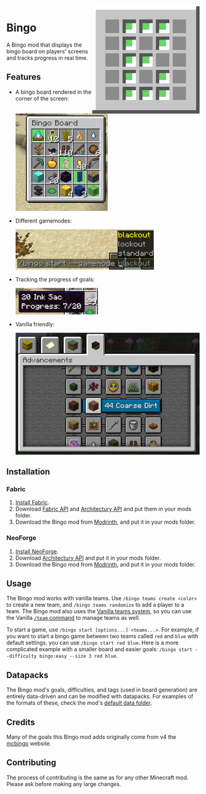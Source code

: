<img alt="icon.png" width="280" align="right" src="common/src/main/resources/icon.png">

# Bingo

A Bingo mod that displays the bingo board on players' screens and tracks progress in real time. 

## Features

- A bingo board rendered in the corner of the screen: 

  ![board.png](images/board.png)

- Different gamemodes:

  ![board.png](images/gamemodes.png)

- Tracking the progress of goals:

  ![board.png](images/progress.png)

- Vanilla friendly:

  ![board.png](images/vanilla.png)

## Installation

### Fabric

1. [Install Fabric](https://fabricmc.net/use/).
2. Download [Fabric API](https://modrinth.com/mod/fabric-api) and [Architectury API](https://modrinth.com/mod/architectury-api) and put them in your mods folder.
3. Download the Bingo mod from [Modrinth](https://modrinth.com/mod/bingo-mod), and put it in your mods folder.

### NeoForge

1. [Install NeoForge](https://neoforged.net/).
2. Download [Architectury API](https://modrinth.com/mod/architectury-api) and put it in your mods folder.
3. Download the Bingo mod from [Modrinth](https://modrinth.com/mod/bingo-mod), and put it in your mods folder.

## Usage

The Bingo mod works with vanilla teams. Use `/bingo teams create <color>` to create a new team, and `/bingo teams randomize` to add a player to a team. The Bingo mod also uses the [Vanilla teams system](https://minecraft.wiki/w/Scoreboard#Teams), so you can use the Vanilla [`/team` command](https://minecraft.wiki/w/Commands/team) to manage teams as well.

To start a game, use `/bingo start [options...] <teams...>`. For example, if you want to start a bingo game between two teams called `red` and `blue` with default settings,
you can use `/bingo start red blue`. 
Here is a more complicated example with a smaller board and easier goals: `/bingo start --difficulty bingo:easy --size 3 red blue`.

## Datapacks

The Bingo mod's goals, difficulties, and tags (used in board generation) are entirely data-driven and can be modified with datapacks. For examples of the formats of these, check the mod's [default data folder](common/src/main/generated/data).

## Credits

Many of the goals this Bingo mod adds originally come from v4 the [mcbingo](https://minecraftbingo.com/) website.

## Contributing

The process of contributing is the same as for any other Minecraft mod. Please ask before making any large changes.
